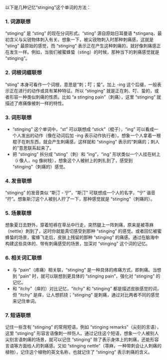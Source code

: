 以下是几种记忆“stinging”这个单词的方法：

### 1. 词源联想
“stinging” 是 “sting” 的现在分词形式。“sting” 源自原始日耳曼语 *stinganą，最初含义与尖锐物体刺入有关。想象一下，被尖锐物刺入时那种刺痛感，这就是 “sting” 最原始的感觉，而 “stinging” 表示正在产生这种刺痛的，就好像刺痛感正在发生一样。例如，当我们被蜜蜂蛰（sting）的时候，那种当下的刺痛感觉就是 “stinging”。 

### 2. 词根词缀联想
“sting” 本身可看作一个词根，意思是“刺；叮；蛰”。加上 -ing 这个后缀，一般表示正在进行的动作或具有某种特征。所以 “stinging” 就是正在刺、叮、蛰的，或者形容一种类似刺痛的性质。比如 “a stinging pain”（刺痛），这里 “stinging” 就描述了疼痛像被刺一样的特性。

### 3. 词形联想
 - “stinging” 这个单词中，“st” 可以联想成 “stick”（棍子），“ing” 可以看成一个人发出的动作（像在动词后加 -ing 表示动作执行者）。想象一个人拿着一根棍子在刺东西，就会产生刺痛感，这样就和 “stinging” 表示的“刺痛的；刺人的”意思联系起来了。
 - 把 “stinging” 拆分成 “sting”（刺）和 “ing”，“ing” 形状类似一个人挂在树上（i 像人，ng 像树枝），想象这个人被树上的刺扎到了，感受到 “stinging”（刺痛的）感觉。

### 4. 发音联想
“stinging” 的发音类似 “斯汀 - 宁”，“斯汀” 可联想成一个人的名字，“宁” 谐音 “拧”。想象斯汀这个人被别人拧了一下，那种感觉就是 “stinging”（刺痛的）。

### 5. 场景联想
想象夏日去野外，穿着短裤在草丛中行走，突然腿上一阵刺痛，原来是被荨麻（nettle）刺到了，这时你就能真切感受到那种 “stinging” 的感觉。或者回忆被蜜蜂蛰的场景，蜜蜂飞走后，皮肤上残留的那种 “stinging” 的痛感。通过在脑海中构建这些具体的、带有刺痛感受的场景，加深对 “stinging” 这个词的记忆。

### 6. 相关词汇联想
 - 与 “pain”（疼痛）相关联，“stinging” 是一种具体的疼痛方式，即刺痛。当想到 “pain” 时，就可以联想到更具体的 “stinging pain”，强化对 “stinging” 的记忆。
 - 和 “itchy”（痒的）对比记忆，“itchy” 和 “stinging” 都是描述皮肤感觉的词，但 “itchy” 是痒，让人想抓挠；“stinging” 是刺痛，通过对比两者不同的感觉来记住单词。

### 7. 短语联想
记住一些含有 “stinging” 的常用短语，例如 “stinging remarks”（尖刻的言语），这里 “stinging” 形容言语像刺一样伤人。通过记住这个短语，想象一个人被别人尖刻言语刺痛的场景，就可以记住 “stinging” 除了表示身体上的刺痛，还能形容言语等方面给人的刺痛感。又如 “stinging nettle”（荨麻，一种带刺会让人刺痛的植物），记住这个植物的英文名称，也就记住了 “stinging” 表示刺痛的含义。 